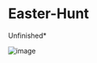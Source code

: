 # Easter-Hunt
Unfinished* 


![image](https://github.com/user-attachments/assets/4e7c23be-c28a-4998-b89c-253a6c58e2a4)
